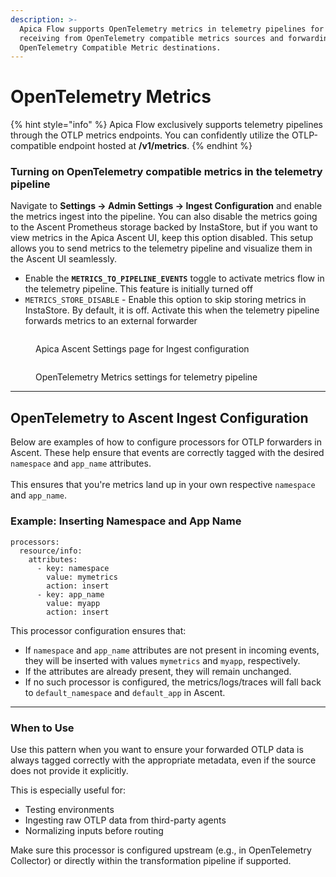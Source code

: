 ```yaml
---
description: >-
  Apica Flow supports OpenTelemetry metrics in telemetry pipelines for both
  receiving from OpenTelemetry compatible metrics sources and forwarding to
  OpenTelemetry Compatible Metric destinations.
---
```


# OpenTelemetry Metrics

{% hint style="info" %}
Apica Flow exclusively supports telemetry pipelines through the OTLP metrics endpoints. You can confidently utilize the OTLP-compatible endpoint hosted at **/v1/metrics**.
{% endhint %}

### Turning on OpenTelemetry compatible metrics in the telemetry pipeline

Navigate to **Settings -> Admin Settings -> Ingest Configuration** and enable the metrics ingest into the pipeline. You can also disable the metrics going to the Ascent Prometheus storage backed by InstaStore, but if you want to view metrics in the Apica Ascent UI, keep this option disabled. This setup allows you to send metrics to the telemetry pipeline and visualize them in the Ascent UI seamlessly.

* Enable the **`METRICS_TO_PIPELINE_EVENTS`** toggle to activate metrics flow in the telemetry pipeline. This feature is initially turned off
* `METRICS_STORE_DISABLE` - Enable this option to skip storing metrics in InstaStore. By default, it is off. Activate this when the telemetry pipeline forwards metrics to an external forwarder

<figure><img src="../../../.gitbook/assets/Screenshot 2025-05-12 at 2.45.19 PM.png" alt=""><figcaption><p>Apica Ascent Settings page for Ingest configuration</p></figcaption></figure>

<figure><img src="../../../.gitbook/assets/Screenshot 2025-05-12 at 2.45.06 PM.png" alt=""><figcaption><p>OpenTelemetry Metrics settings for telemetry pipeline</p></figcaption></figure>



***

## OpenTelemetry to Ascent Ingest Configuration

Below are examples of how to configure processors for OTLP forwarders in Ascent. These help ensure that events are correctly tagged with the desired `namespace` and `app_name` attributes.\
\
This ensures that you're metrics land up in your own respective `namespace` and `app_name`.

### Example: Inserting Namespace and App Name

```
processors:
  resource/info:
    attributes:
      - key: namespace
        value: mymetrics
        action: insert
      - key: app_name
        value: myapp
        action: insert
```

This processor configuration ensures that:

* If `namespace` and `app_name` attributes are not present in incoming events, they will be inserted with values `mymetrics` and `myapp`, respectively.
* If the attributes are already present, they will remain unchanged.
* If no such processor is configured, the metrics/logs/traces will fall back to `default_namespace` and `default_app` in Ascent.

***

### When to Use

Use this pattern when you want to ensure your forwarded OTLP data is always tagged correctly with the appropriate metadata, even if the source does not provide it explicitly.

This is especially useful for:

* Testing environments
* Ingesting raw OTLP data from third-party agents
* Normalizing inputs before routing

Make sure this processor is configured upstream (e.g., in OpenTelemetry Collector) or directly within the transformation pipeline if supported.
